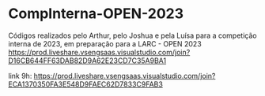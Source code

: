 # CompInterna-OPEN-2023

Códigos realizados pelo Arthur, pelo Joshua e pela Luísa para a competição interna de 2023, em preparação para a LARC - OPEN 2023
https://prod.liveshare.vsengsaas.visualstudio.com/join?D16CB644FF63DAB82D9A62E23CD7C35A9BA1

link 9h: https://prod.liveshare.vsengsaas.visualstudio.com/join?ECA1370350FA3E548D9FAEC62D7833C9FAB3